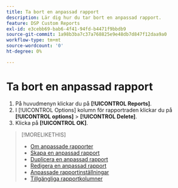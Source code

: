 ```yaml
---
title: Ta bort en anpassad rapport
description: Lär dig hur du tar bort en anpassad rapport.
feature: DSP Custom Reports
exl-id: e3cebb69-bab6-4f41-94fd-b4471f9bbdb9
source-git-commit: 1a98b3ba7c37a768825e9e48db7d847f12daa9a0
workflow-type: tm+mt
source-wordcount: '0'
ht-degree: 0%

---
```


# Ta bort en anpassad rapport

1. På huvudmenyn klickar du på **[!UICONTROL Reports]**.
1. I [!UICONTROL Options] kolumn för rapportraden klickar du på **[!UICONTROL options]** > **[!UICONTROL Delete]**.
1. Klicka på **[!UICONTROL OK]**.

>[!MORELIKETHIS]
>
>* [Om anpassade rapporter](/help/dsp/reports/report-about.md)
>* [Skapa en anpassad rapport](/help/dsp/reports/report-create.md)
>* [Duplicera en anpassad rapport](/help/dsp/reports/report-copy.md)
>* [Redigera en anpassad rapport](/help/dsp/reports/report-edit.md)
>* [Anpassade rapportinställningar](/help/dsp/reports/report-settings.md)
>* [Tillgängliga rapportkolumner](/help/dsp/reports/report-columns.md)

